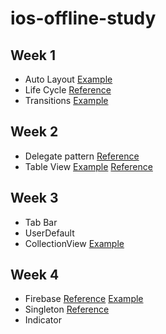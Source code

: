 # ios-offline-study
## Week 1
- Auto Layout [Example](week1/AutoLayout) 
- Life Cycle [Reference](https://hcn1519.github.io/articles/2017-09/ios_app_lifeCycle) 
- Transitions [Example](week1/Transition)
## Week 2
- Delegate pattern [Reference](https://www.notion.so/Delegate-Pattern-abec19f5483a4c718ecdec2e57878d3d)
- Table View [Example](week2/TableView) [Reference](https://www.notion.so/Table-View-c7a2469182634c7fa1914657a29fcb49)
## Week 3
- Tab Bar 
- UserDefault
- CollectionView [Example](week3/userdefault-and-collectionview)
## Week 4 
- Firebase [Reference](https://www.notion.so/Firebase-7a08bd11e92c4cdf8ed68db7ca2c68df) [Example](week4/Firebase-autologin/)
- Singleton [Reference](https://www.notion.so/Singleton-pattern-f6ffa0e36a1f4643b395c2950392b551)
- Indicator
